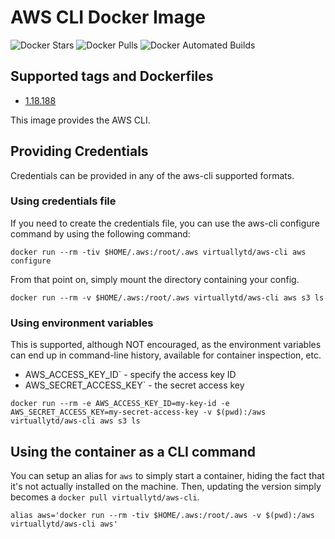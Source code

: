 # AWS CLI Docker Image

![Docker Stars](https://img.shields.io/docker/stars/virtuallytd/aws-cli.svg)
![Docker Pulls](https://img.shields.io/docker/pulls/virtuallytd/aws-cli.svg)
![Docker Automated Builds](http://img.shields.io/docker/automated/virtuallytd/aws-cli.svg)

## Supported tags and Dockerfiles

- [1.18.188](https://github.com/virtuallytd/aws-cli-docker/blob/1.18.188/Dockerfile)

This image provides the AWS CLI.

## Providing Credentials

Credentials can be provided in any of the aws-cli supported formats.

### Using credentials file

If you need to create the credentials file, you can use the aws-cli configure command by using the following command:

```
docker run --rm -tiv $HOME/.aws:/root/.aws virtuallytd/aws-cli aws configure
```

From that point on, simply mount the directory containing your config.

```
docker run --rm -v $HOME/.aws:/root/.aws virtuallytd/aws-cli aws s3 ls
```

### Using environment variables

This is supported, although NOT encouraged, as the environment variables can end up in command-line history, available for container inspection, etc.

- AWS_ACCESS_KEY_ID` - specify the access key ID
- AWS_SECRET_ACCESS_KEY` - the secret access key

```
docker run --rm -e AWS_ACCESS_KEY_ID=my-key-id -e AWS_SECRET_ACCESS_KEY=my-secret-access-key -v $(pwd):/aws virtuallytd/aws-cli aws s3 ls 
```

## Using the container as a CLI command

You can setup an alias for `aws` to simply start a container, hiding the fact that it's not actually installed on the machine. Then, updating the version simply becomes a `docker pull virtuallytd/aws-cli`.

```
alias aws='docker run --rm -tiv $HOME/.aws:/root/.aws -v $(pwd):/aws virtuallytd/aws-cli aws'
```
